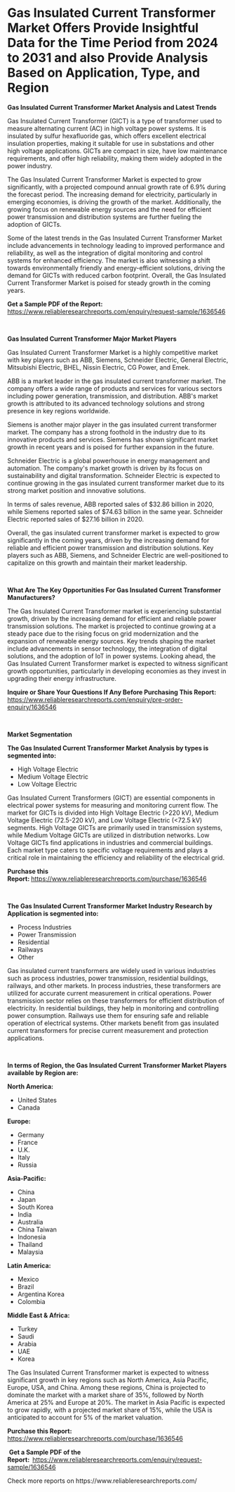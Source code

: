 <p><h1>Gas Insulated Current Transformer Market Offers Provide Insightful Data for the Time Period from 2024 to 2031 and also Provide Analysis Based on Application, Type, and Region</h1></p><p><strong>Gas Insulated Current Transformer Market Analysis and Latest Trends</strong></p>
<p><p>Gas Insulated Current Transformer (GICT) is a type of transformer used to measure alternating current (AC) in high voltage power systems. It is insulated by sulfur hexafluoride gas, which offers excellent electrical insulation properties, making it suitable for use in substations and other high voltage applications. GICTs are compact in size, have low maintenance requirements, and offer high reliability, making them widely adopted in the power industry.</p><p>The Gas Insulated Current Transformer Market is expected to grow significantly, with a projected compound annual growth rate of 6.9% during the forecast period. The increasing demand for electricity, particularly in emerging economies, is driving the growth of the market. Additionally, the growing focus on renewable energy sources and the need for efficient power transmission and distribution systems are further fueling the adoption of GICTs.</p><p>Some of the latest trends in the Gas Insulated Current Transformer Market include advancements in technology leading to improved performance and reliability, as well as the integration of digital monitoring and control systems for enhanced efficiency. The market is also witnessing a shift towards environmentally friendly and energy-efficient solutions, driving the demand for GICTs with reduced carbon footprint. Overall, the Gas Insulated Current Transformer Market is poised for steady growth in the coming years.</p></p>
<p><strong>Get a Sample PDF of the Report:&nbsp;</strong> <a href="https://www.reliableresearchreports.com/enquiry/request-sample/1636546">https://www.reliableresearchreports.com/enquiry/request-sample/1636546</a></p>
<p>&nbsp;</p>
<p><strong>Gas Insulated Current Transformer Major Market Players</strong></p>
<p><p>Gas Insulated Current Transformer Market is a highly competitive market with key players such as ABB, Siemens, Schneider Electric, General Electric, Mitsubishi Electric, BHEL, Nissin Electric, CG Power, and Emek.</p><p>ABB is a market leader in the gas insulated current transformer market. The company offers a wide range of products and services for various sectors including power generation, transmission, and distribution. ABB's market growth is attributed to its advanced technology solutions and strong presence in key regions worldwide.</p><p>Siemens is another major player in the gas insulated current transformer market. The company has a strong foothold in the industry due to its innovative products and services. Siemens has shown significant market growth in recent years and is poised for further expansion in the future.</p><p>Schneider Electric is a global powerhouse in energy management and automation. The company's market growth is driven by its focus on sustainability and digital transformation. Schneider Electric is expected to continue growing in the gas insulated current transformer market due to its strong market position and innovative solutions.</p><p>In terms of sales revenue, ABB reported sales of $32.86 billion in 2020, while Siemens reported sales of $74.63 billion in the same year. Schneider Electric reported sales of $27.16 billion in 2020.</p><p>Overall, the gas insulated current transformer market is expected to grow significantly in the coming years, driven by the increasing demand for reliable and efficient power transmission and distribution solutions. Key players such as ABB, Siemens, and Schneider Electric are well-positioned to capitalize on this growth and maintain their market leadership.</p></p>
<p>&nbsp;</p>
<p><strong>What Are The Key Opportunities For Gas Insulated Current Transformer Manufacturers?</strong></p>
<p><p>The Gas Insulated Current Transformer market is experiencing substantial growth, driven by the increasing demand for efficient and reliable power transmission solutions. The market is projected to continue growing at a steady pace due to the rising focus on grid modernization and the expansion of renewable energy sources. Key trends shaping the market include advancements in sensor technology, the integration of digital solutions, and the adoption of IoT in power systems. Looking ahead, the Gas Insulated Current Transformer market is expected to witness significant growth opportunities, particularly in developing economies as they invest in upgrading their energy infrastructure.</p></p>
<p><strong>Inquire or Share Your Questions If Any Before Purchasing This Report:</strong> <a href="https://www.reliableresearchreports.com/enquiry/pre-order-enquiry/1636546">https://www.reliableresearchreports.com/enquiry/pre-order-enquiry/1636546</a></p>
<p>&nbsp;</p>
<p><strong>Market Segmentation</strong></p>
<p><strong>The Gas Insulated Current Transformer Market Analysis by types is segmented into:</strong></p>
<p><ul><li>High Voltage Electric</li><li>Medium Voltage Electric</li><li>Low Voltage Electric</li></ul></p>
<p><p>Gas Insulated Current Transformers (GICT) are essential components in electrical power systems for measuring and monitoring current flow. The market for GICTs is divided into High Voltage Electric (>220 kV), Medium Voltage Electric (72.5-220 kV), and Low Voltage Electric (<72.5 kV) segments. High Voltage GICTs are primarily used in transmission systems, while Medium Voltage GICTs are utilized in distribution networks. Low Voltage GICTs find applications in industries and commercial buildings. Each market type caters to specific voltage requirements and plays a critical role in maintaining the efficiency and reliability of the electrical grid.</p></p>
<p><strong>Purchase this Report:&nbsp;</strong><a href="https://www.reliableresearchreports.com/purchase/1636546">https://www.reliableresearchreports.com/purchase/1636546</a></p>
<p>&nbsp;</p>
<p><strong>The Gas Insulated Current Transformer Market Industry Research by Application is segmented into:</strong></p>
<p><ul><li>Process Industries</li><li>Power Transmission</li><li>Residential</li><li>Railways</li><li>Other</li></ul></p>
<p><p>Gas insulated current transformers are widely used in various industries such as process industries, power transmission, residential buildings, railways, and other markets. In process industries, these transformers are utilized for accurate current measurement in critical operations. Power transmission sector relies on these transformers for efficient distribution of electricity. In residential buildings, they help in monitoring and controlling power consumption. Railways use them for ensuring safe and reliable operation of electrical systems. Other markets benefit from gas insulated current transformers for precise current measurement and protection applications.</p></p>
<p>&nbsp;</p>
<p><strong>In terms of Region, the Gas Insulated Current Transformer Market Players available by Region are:</strong></p>
<p>
    <p> <strong> North America: </strong>
        <ul>
            <li>United States</li>
            <li>Canada</li>
        </ul>
        </p> 
    <p> <strong> Europe: </strong>
        <ul>
            <li>Germany</li>
            <li>France</li>
            <li>U.K.</li>
            <li>Italy</li>
            <li>Russia</li>
        </ul>
        </p> 
    <p> <strong> Asia-Pacific: </strong>
        <ul>
            <li>China</li>
            <li>Japan</li>
            <li>South Korea</li>
            <li>India</li>
            <li>Australia</li>
            <li>China Taiwan</li>
            <li>Indonesia</li>
            <li>Thailand</li>
            <li>Malaysia</li>
        </ul>
        </p> 
    <p> <strong> Latin America: </strong>
        <ul>
            <li>Mexico</li>
            <li>Brazil</li>
            <li>Argentina Korea</li>
            <li>Colombia</li>
        </ul>
        </p> 
    <p> <strong> Middle East & Africa: </strong>
        <ul>
            <li>Turkey</li>
            <li>Saudi</li>
            <li>Arabia</li>
            <li>UAE</li>
            <li>Korea</li>
        </ul>
    </p>
    </p>
<p><p>The Gas Insulated Current Transformer market is expected to witness significant growth in key regions such as North America, Asia Pacific, Europe, USA, and China. Among these regions, China is projected to dominate the market with a market share of 35%, followed by North America at 25% and Europe at 20%. The market in Asia Pacific is expected to grow rapidly, with a projected market share of 15%, while the USA is anticipated to account for 5% of the market valuation.</p></p>
<p><strong>Purchase this Report: </strong><a href="https://www.reliableresearchreports.com/purchase/1636546">https://www.reliableresearchreports.com/purchase/1636546</a></p>
<p>&nbsp;<strong>Get a Sample PDF of the Report:&nbsp;&nbsp;</strong><a href="https://www.reliableresearchreports.com/enquiry/request-sample/1636546">https://www.reliableresearchreports.com/enquiry/request-sample/1636546</a></p>
<p><strong></strong></p>
<p>Check more reports on https://www.reliableresearchreports.com/</p>
